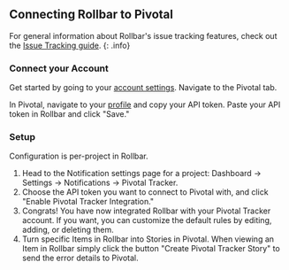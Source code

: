 ## Connecting Rollbar to Pivotal

For general information about Rollbar's issue tracking features, check out the [Issue Tracking guide](../issue-tracking/). 
{: .info}

### Connect your Account

Get started by going to your [account settings](https://www.rollbar.com/settings/integrations).
Navigate to the Pivotal tab.

In Pivotal, navigate to your [profile](https://www.pivotaltracker.com/profile) and copy your API token. Paste your API token in Rollbar and click "Save."

### Setup

Configuration is per-project in Rollbar.

1.  Head to the Notification settings page for a project: Dashboard -> Settings -> Notifications -> Pivotal Tracker.
2. 	Choose the API token you want to connect to Pivotal with, and click "Enable Pivotal Tracker Integration."
3.  Congrats! You have now integrated Rollbar with your Pivotal Tracker
    account. If you want, you can customize the default rules by editing, adding, or deleting them.
4.	Turn specific Items in Rollbar into Stories in Pivotal. When viewing an Item in Rollbar simply click
	the button "Create Pivotal Tracker Story" to send the error details to Pivotal.

